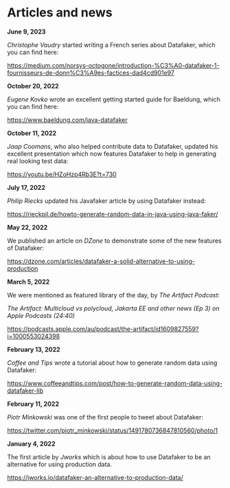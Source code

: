 # Articles and news

**June 9, 2023**

*Christophe Vaudry* started writing a French series about Datafaker, which you can find here: 

https://medium.com/norsys-octogone/introduction-%C3%A0-datafaker-1-fournisseurs-de-donn%C3%A9es-factices-dad4cd901e97

**October 20, 2022**

*Eugene Kovko* wrote an excellent getting started guide for Baeldung, which you can find here:

https://www.baeldung.com/java-datafaker

**October 11, 2022**

*Jaap Coomans*, who also helped contribute data to Datafaker, updated his excellent presentation
which now features Datafaker to help in generating real looking test data:

https://youtu.be/HZoHzp4Rb3E?t=730

**July 17, 2022**

*Philip Riecks* updated his Javafaker article by using Datafaker instead:

https://rieckpil.de/howto-generate-random-data-in-java-using-java-faker/

**May 22, 2022**

We published an article on *DZone* to demonstrate some of the new features of Datafaker:

https://dzone.com/articles/datafaker-a-solid-alternative-to-using-production

**March 5, 2022**

We were mentioned as featured library of the day, by *The Artifact Podcast*: 

*The Artifact: Multicloud vs polycloud, Jakarta EE and other news (Ep 3) on Apple Podcasts (24:40)*

https://podcasts.apple.com/au/podcast/the-artifact/id1609827559?i=1000553024398

**February 13, 2022**

*Coffee and Tips* wrote a tutorial about how to generate random data using Datafaker:

https://www.coffeeandtips.com/post/how-to-generate-random-data-using-datafaker-lib

**February 11, 2022**

*Piotr Minkowski* was one of the first people to tweet about Datafaker:  

https://twitter.com/piotr_minkowski/status/1491780736847810560/photo/1

**January 4, 2022**

The first article by *Jworks* which is about how to use Datafaker 
to be an alternative for using production data.

https://jworks.io/datafaker-an-alternative-to-production-data/
